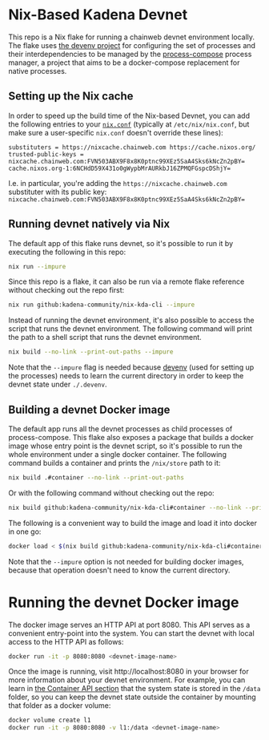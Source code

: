 # Nix-Based Kadena Devnet

This repo is a Nix flake for running a chainweb devnet environment locally. The flake uses [the devenv project](https://devenv.sh/) for configuring the set of processes and their interdependencies to be managed by the [process-compose](https://github.com/F1bonacc1/process-compose) process manager, a project that aims to be a docker-compose replacement for native processes.

## Setting up the Nix cache

In order to speed up the build time of the Nix-based Devnet, you can add the following entries to your [`nix.conf`](https://nixos.org/manual/nix/stable/command-ref/conf-file) (typically at `/etc/nix/nix.conf`, but make sure a user-specific `nix.conf` doesn't override these lines):

```
substituters = https://nixcache.chainweb.com https://cache.nixos.org/
trusted-public-keys = nixcache.chainweb.com:FVN503ABX9F8x8K0ptnc99XEz5SaA4Sks6kNcZn2pBY= cache.nixos.org-1:6NCHdD59X431o0gWypbMrAURkbJ16ZPMQFGspcDShjY=
```

I.e. in particular, you're adding the `https://nixcache.chainweb.com` substituter with its public key: `nixcache.chainweb.com:FVN503ABX9F8x8K0ptnc99XEz5SaA4Sks6kNcZn2pBY=`

## Running devnet natively via Nix

The default app of this flake runs devnet, so it's possible to run it by executing the following in this repo:
``` bash
nix run --impure
```

Since this repo is a flake, it can also be run via a remote flake reference without checking out the repo first:
``` bash
nix run github:kadena-community/nix-kda-cli --impure
```

Instead of running the devnet environment, it's also possible to access the script that runs the devnet environment. The following command will print the path to a shell script that runs the devnet environment.
``` bash
nix build --no-link --print-out-paths --impure
```

Note that the `--impure` flag is needed because [devenv](https://devenv.sh/) (used for setting up the processes) needs to learn the current directory in order to keep the devnet state under `./.devenv`.

## Building a devnet Docker image

The default app runs all the devnet processes as child processes of process-compose. This flake also exposes a package that builds a docker image whose entry point is the devnet script, so it's possible to run the whole environment under a single docker container. The following command builds a container and prints the `/nix/store` path to it:

``` bash
nix build .#container --no-link --print-out-paths
```

Or with the following command without checking out the repo:
``` bash
nix build github:kadena-community/nix-kda-cli#container --no-link --print-out-paths
```

The following is a convenient way to build the image and load it into docker in one go:
``` bash
docker load < $(nix build github:kadena-community/nix-kda-cli#container --no-link --print-out-paths)
```

Note that the `--impure` option is not needed for building docker images, because that operation doesn't need to know the current directory.

# Running the devnet Docker image

The docker image serves an HTTP API at port 8080. This API serves as a convenient entry-point into the system. You can start the devnet with local access to the HTTP API as follows:
``` bash
docker run -it -p 8080:8080 <devnet-image-name>
```

Once the image is running, visit http://localhost:8080 in your browser for more information about your devnet environment. For example, you can learn in [the Container API section](http://localhost:8080/#container-api) that the system state is stored in the `/data` folder, so you can keep the devnet state outside the container by mounting that folder as a docker volume:

``` bash
docker volume create l1
docker run -it -p 8080:8080 -v l1:/data <devnet-image-name>
```